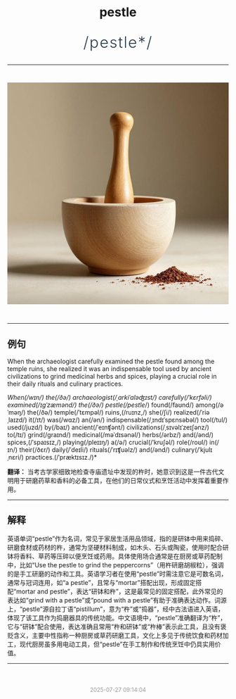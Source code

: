 <div align="center">

# pestle

<div style="margin: 30px 0;">
<h1 style="font-size: 2.5em; font-weight: 300; letter-spacing: 2px; margin: 0; color: #2c3e50;">
/pestle*/
</h1>
</div>

</div>

---

<div align="center" style="margin: 40px 0;">

![pestle](images/pestle.png)

</div>

---

## 例句

When the archaeologist carefully examined the pestle found among the temple ruins, she realized it was an indispensable tool used by ancient civilizations to grind medicinal herbs and spices, playing a crucial role in their daily rituals and culinary practices.

*When(/wɪn/) the(/ðə/) archaeologist(/ˌɑrkiˈɑləʤɪst/) carefully(/ˈkɛrfəli/) examined(/ɪgˈzæmənd/) the(/ðə/) pestle(/pestle*/) found(/faʊnd/) among(/əˈməŋ/) the(/ðə/) temple(/ˈtɛmpəl/) ruins,(/ruɪnz,/) she(/ʃi/) realized(/ˈriəˌlaɪzd/) it(/ɪt/) was(/wɑz/) an(/ən/) indispensable(/ˌɪndɪˈspɛnsəbəl/) tool(/tul/) used(/juzd/) by(/baɪ/) ancient(/ˈeɪnʧənt/) civilizations(/ˌsɪvəlɪˈzeɪʃənz/) to(/tɪ/) grind(/graɪnd/) medicinal(/məˈdɪsənəl/) herbs(/ərbz/) and(/ənd/) spices,(/ˈspaɪsɪz,/) playing(/pleɪɪŋ/) a(/ə/) crucial(/ˈkruʃəl/) role(/roʊl/) in(/ɪn/) their(/ðɛr/) daily(/ˈdeɪli/) rituals(/ˈrɪʧuəlz/) and(/ənd/) culinary(/ˈkjulɪˌnɛri/) practices.(/ˈpræktɪsɪz./)*

**翻译：** 当考古学家细致地检查寺庙遗址中发现的杵时，她意识到这是一件古代文明用于研磨药草和香料的必备工具，在他们的日常仪式和烹饪活动中发挥着重要作用。

---

## 解释

英语单词“pestle”作为名词，常见于家居生活用品领域，指的是研钵中用来捣碎、研磨食材或药材的杵，通常为坚硬材料制成，如木头、石头或陶瓷，使用时配合研钵将香料、草药等压碎以便烹饪或药用。具体使用场合通常是在厨房或草药配制中，比如“Use the pestle to grind the peppercorns”（用杵研磨胡椒粒），强调的是手工研磨的动作和工具。英语学习者在使用“pestle”时需注意它是可数名词，通常与冠词连用，如“a pestle”，且常与“mortar”搭配出现，形成固定搭配“mortar and pestle”，表达“研钵和杵”，这是最常见的固定搭配，此外常见的表达如“grind with a pestle”或“pound with a pestle”有助于准确表达动作。词源上，“pestle”源自拉丁语“pistillum”，意为“杵”或“捣器”，经中古法语进入英语，体现了该工具作为捣磨器具的传统功能。中文语境中，“pestle”准确翻译为“杵”，它与“研钵”配合使用，表达准确且常用“杵和研钵”或“杵棒”表示此工具，且没有褒贬含义，主要中性指称一种厨房或草药研磨工具，文化上多见于传统饮食和药材加工，现代厨房虽多用电动工具，但“pestle”在手工制作和传统烹饪中仍具实用价值。


---

<div align="center" style="margin-top: 50px;">
<small style="color: #999; font-size: 0.9em;">2025-07-27 09:14:04</small>
</div>
